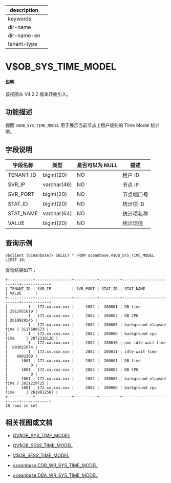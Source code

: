 |description||
|---|---|
|keywords||
|dir-name||
|dir-name-en||
|tenant-type||

# V$OB_SYS_TIME_MODEL

<main id="notice" type='explain'>
<h4>说明</h4>
<p>该视图从 V4.2.2 版本开始引入。</p>
</main>

## 功能描述

视图 `V$OB_SYS_TIME_MODEL` 用于展示当前节点上租户级别的 Time Model 统计项。

## 字段说明

| **字段名称** | **类型**  | **是否可以为 NULL** | **描述**                               |
|------------|-------------|---------------------|----------------------------------------|
| TENANT_ID  | bigint(20)  | NO   | 租户 ID     |
| SVR_IP     | varchar(46) | NO   | 节点 IP       |
| SVR_PORT   | bigint(20)  | NO   | 节点端口号        |
| STAT_ID    | bigint(20)  | NO   | 统计项 ID         |
| STAT_NAME  | varchar(64) | NO   | 统计项名称       |---待补充统计项名称
| VALUE      | bigint(20)  | NO   | 统计项值        |

## 查询示例

```shell
obclient [oceanbase]> SELECT * FROM oceanbase.V$OB_SYS_TIME_MODEL LIMIT 10;
```

查询结果如下：

```shell
+-----------+----------------+----------+---------+-------------------------+------------+
| TENANT_ID | SVR_IP         | SVR_PORT | STAT_ID | STAT_NAME               | VALUE      |
+-----------+----------------+----------+---------+-------------------------+------------+
|         1 | 172.xx.xxx.xxx |     2882 |  200001 | DB time                 | 2912951619 |
|         1 | 172.xx.xxx.xxx |     2882 |  200002 | DB CPU                  | 2019929545 |
|         1 | 172.xx.xxx.xxx |     2882 |  200005 | background elapsed time | 3117600573 |
|         1 | 172.xx.xxx.xxx |     2882 |  200006 | background cpu time     | 2872316120 |
|         1 | 172.xx.xxx.xxx |     2882 |  200010 | non idle wait time      |  893022074 |
|         1 | 172.xx.xxx.xxx |     2882 |  200011 | idle wait time          |    6902209 |
|      1001 | 172.xx.xxx.xxx |     2882 |  200001 | DB time                 |          0 |
|      1001 | 172.xx.xxx.xxx |     2882 |  200002 | DB CPU                  |          0 |
|      1001 | 172.xx.xxx.xxx |     2882 |  200005 | background elapsed time | 2821229725 |
|      1001 | 172.xx.xxx.xxx |     2882 |  200006 | background cpu time     | 2619812567 |
+-----------+----------------+----------+---------+-------------------------+------------+
10 rows in set
```

## 相关视图或文档

* [GV$OB_SYS_TIME_MODEL](17000.gv-ob_sys_time_model-of-sys-tenant.md)

* [GV$OB_SESS_TIME_MODEL](16800.gv-ob_sess_time_model-of-sys-tenant.md)

* [V$OB_SESS_TIME_MODEL](16900.v-ob_sess_time_model-of-sys-tenant.md)

* [oceanbase.CDB_WR_SYS_TIME_MODEL](../200.dictionary-view-of-sys-tenant/28600.cdb_wr_sys_time_model-of-sys-tenant.md)

* [oceanbase.DBA_WR_SYS_TIME_MODEL](../200.dictionary-view-of-sys-tenant/28700.dba_wr_sys_time_model-of-sys-tenant.md)

